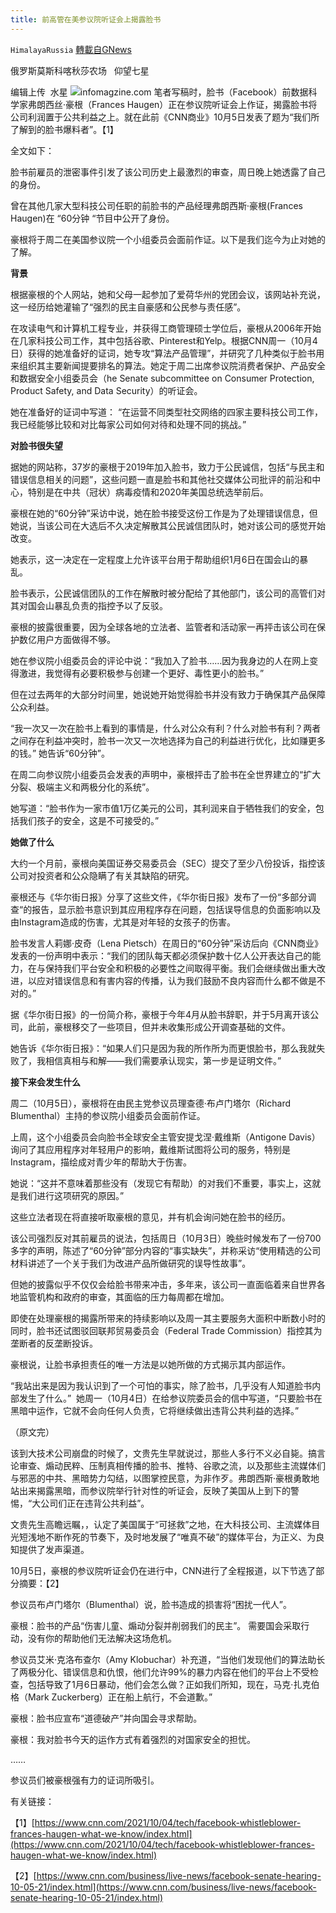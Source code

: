 ```yaml
---
title: 前高管在美参议院听证会上揭露脸书
---
```

`HimalayaRussia` [轉載自GNews](https://gnews.org/zh-hans/1575670/)

俄罗斯莫斯科喀秋莎农场   仰望七星

编辑上传  水星
![](https://assets.gnews.org/wp-content/uploads/2021/10/F.jpg)infomagzine.com
笔者写稿时，脸书（Facebook）前数据科学家弗朗西丝·豪根（Frances Haugen）正在参议院听证会上作证，揭露脸书将公司利润置于公共利益之上。就在此前《CNN商业》10月5日发表了题为“我们所了解到的脸书爆料者”。【1】

全文如下：

脸书前雇员的泄密事件引发了该公司历史上最激烈的审查，周日晚上她透露了自己的身份。

曾在其他几家大型科技公司任职的前脸书的产品经理弗朗西斯·豪根(Frances Haugen)在 “60分钟 “节目中公开了身份。

豪根将于周二在美国参议院一个小组委员会面前作证。以下是我们迄今为止对她的了解。

**背景**

根据豪根的个人网站，她和父母一起参加了爱荷华州的党团会议，该网站补充说，这一经历给她灌输了“强烈的民主自豪感和公民参与责任感”。

在攻读电气和计算机工程专业，并获得工商管理硕士学位后，豪根从2006年开始在几家科技公司工作，其中包括谷歌、Pinterest和Yelp。根据CNN周一（10月4日）获得的她准备好的证词，她专攻“算法产品管理”，并研究了几种类似于脸书用来组织其主要新闻提要排名的算法。她定于周二出席参议院消费者保护、产品安全和数据安全小组委员会（he Senate subcommittee on Consumer Protection, Product Safety, and Data Security）的听证会。

她在准备好的证词中写道： “在运营不同类型社交网络的四家主要科技公司工作，我已经能够比较和对比每家公司如何对待和处理不同的挑战。”

**对脸书很失望**

据她的网站称，37岁的豪根于2019年加入脸书，致力于公民诚信，包括“与民主和错误信息相关的问题”，这些问题一直是脸书和其他社交媒体公司批评的前沿和中心，特别是在中共（冠状）病毒疫情和2020年美国总统选举前后。

豪根在她的“60分钟”采访中说，她在脸书接受这份工作是为了处理错误信息，但她说，当该公司在大选后不久决定解散其公民诚信团队时，她对该公司的感觉开始改变。

她表示，这一决定在一定程度上允许该平台用于帮助组织1月6日在国会山的暴乱。

脸书表示，公民诚信团队的工作在解散时被分配给了其他部门，该公司的高管们对其对国会山暴乱负责的指控予以了反驳。

豪根的披露很重要，因为全球各地的立法者、监管者和活动家一再抨击该公司在保护数亿用户方面做得不够。

她在参议院小组委员会的评论中说：“我加入了脸书……因为我身边的人在网上变得激进，我觉得有必要积极参与创建一个更好、毒性更小的脸书。”

但在过去两年的大部分时间里，她说她开始觉得脸书并没有致力于确保其产品保障公众利益。

“我一次又一次在脸书上看到的事情是，什么对公众有利？什么对脸书有利？两者之间存在利益冲突时，脸书一次又一次地选择为自己的利益进行优化，比如赚更多的钱。” 她告诉“60分钟”。

在周二向参议院小组委员会发表的声明中，豪根抨击了脸书在全世界建立的“扩大分裂、极端主义和两极分化的系统”。

她写道：“脸书作为一家市值1万亿美元的公司，其利润来自于牺牲我们的安全，包括我们孩子的安全，这是不可接受的。”

**她做了什么**

大约一个月前，豪根向美国证券交易委员会（SEC）提交了至少八份投诉，指控该公司对投资者和公众隐瞒了有关其缺陷的研究。

豪根还与《华尔街日报》分享了这些文件，《华尔街日报》发布了一份“多部分调查“的报告，显示脸书意识到其应用程序存在问题，包括误导信息的负面影响以及由Instagram造成的伤害，尤其是对年轻的女孩子的伤害。

脸书发言人莉娜·皮奇（Lena Pietsch）在周日的“60分钟”采访后向《CNN商业》发表的一份声明中表示：“我们的团队每天都必须保护数十亿人公开表达自己的能力，在与保持我们平台安全和积极的必要性之间取得平衡。我们会继续做出重大改进，以应对错误信息和有害内容的传播，认为我们鼓励不良内容而什么都不做是不对的。”

据《华尔街日报》的一份简介称，豪根于今年4月从脸书辞职，并于5月离开该公司，此前，豪根移交了一些项目，但并未收集形成公开调查基础的文件。

她告诉《华尔街日报》：“如果人们只是因为我的所作所为而更恨脸书，那么我就失败了，我相信真相与和解——我们需要承认现实，第一步是证明文件。”

**接下来会发生什么**

周二（10月5日），豪根将在由民主党参议员理查德·布卢门塔尔（Richard Blumenthal）主持的参议院小组委员会面前作证。

上周，这个小组委员会向脸书全球安全主管安提戈涅·戴维斯（Antigone Davis）询问了其应用程序对年轻用户的影响，戴维斯试图将公司的服务，特别是Instagram，描绘成对青少年的帮助大于伤害。

她说：“这并不意味着那些没有（发现它有帮助）的对我们不重要，事实上，这就是我们进行这项研究的原因。”

这些立法者现在将直接听取豪根的意见，并有机会询问她在脸书的经历。

该公司强烈反对其前雇员的说法，包括周日（10月3日）晚些时候发布了一份700多字的声明，陈述了“60分钟”部分内容的“事实缺失”，并称采访“使用精选的公司材料讲述了一个关于我们为改进产品所做研究的误导性故事”。

但她的披露似乎不仅仅会给脸书带来冲击，多年来，该公司一直面临着来自世界各地监管机构和政府的审查，其面临的压力每周都在增加。

即使在处理豪根的揭露所带来的持续影响以及周一其主要服务大面积中断数小时的同时，脸书还试图驳回联邦贸易委员会（Federal Trade Commission）指控其为垄断者的反垄断投诉。

豪根说，让脸书承担责任的唯一方法是以她所做的方式揭示其内部运作。

“我站出来是因为我认识到了一个可怕的事实，除了脸书，几乎没有人知道脸书内部发生了什么。”  她周一（10月4日）在给参议院委员会的信中写道，“只要脸书在黑暗中运作，它就不会向任何人负责，它将继续做出违背公共利益的选择。”

（原文完）

该到大技术公司崩盘的时候了，文贵先生早就说过，那些人多行不义必自毙。搞言论审查、煽动民粹、压制真相传播的脸书、推特、谷歌之流，以及那些主流媒体们与邪恶的中共、黑暗势力勾结，以图掌控民意，为非作歹。弗朗西斯·豪根勇敢地站出来揭露黑暗，而参议院举行针对性的听证会，反映了美国从上到下的警惕，“大公司们正在违背公共利益”。

文贵先生高瞻远瞩，，认定了美国属于“可拯救”之地，在大科技公司、主流媒体目光短浅地不断作死的节奏下，及时地发展了“唯真不破”的媒体平台，为正义、为良知提供了发声渠道。

10月5日，豪根的参议院听证会仍在进行中，CNN进行了全程报道，以下节选了部分摘要：【2】

参议员布卢门塔尔（Blumenthal）说，脸书造成的损害将“困扰一代人”。

豪根：脸书的产品“伤害儿童、煽动分裂并削弱我们的民主”。 需要国会采取行动，没有你的帮助他们无法解决这场危机。

参议员艾米·克洛布查尔（Amy Klobuchar）补充道，“当他们发现他们的算法助长了两极分化、错误信息和仇恨，他们允许99%的暴力内容在他们的平台上不受检查，包括导致了1月6日暴动，他们会怎么做？正如我们所知，现在，马克·扎克伯格（Mark Zuckerberg）正在船上航行，不会道歉。”

豪根：脸书应宣布“道德破产”并向国会寻求帮助。

豪根：我对脸书今天的运作方式有着强烈的对国家安全的担忧。

……

参议员们被豪根强有力的证词所吸引。

有关链接：

【1】[https://www.cnn.com/2021/10/04/tech/facebook-whistleblower-frances-haugen-what-we-know/index.html](https://www.cnn.com/2021/10/04/tech/facebook-whistleblower-frances-haugen-what-we-know/index.html)

【2】[https://www.cnn.com/business/live-news/facebook-senate-hearing-10-05-21/index.html](https://www.cnn.com/business/live-news/facebook-senate-hearing-10-05-21/index.html)
